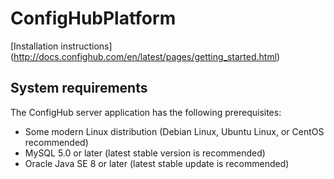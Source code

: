 # ConfigHubPlatform

[Installation instructions] (http://docs.confighub.com/en/latest/pages/getting_started.html)

## System requirements

The ConfigHub server application has the following prerequisites:

- Some modern Linux distribution (Debian Linux, Ubuntu Linux, or CentOS recommended)
- MySQL 5.0 or later (latest stable version is recommended)
- Oracle Java SE 8 or later (latest stable update is recommended)
